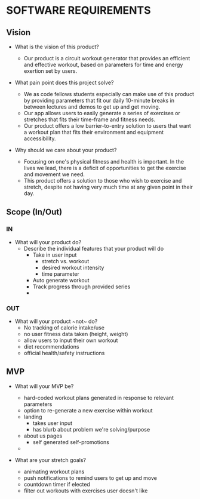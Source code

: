 # SOFTWARE REQUIREMENTS

## Vision

- What is the vision of this product?
  -  Our product is a circuit workout generator that provides an efficient and effective workout, based on parameters for time and energy exertion set by users.

- What pain point does this project solve?
  - We as code fellows students especially can make use of this product by providing parameters that fit our daily 10-minute breaks in between lectures and demos to get up and get moving.
  - Our app allows users to easily generate a series of exercises or stretches that fits their time-frame and fitness needs. 
  - Our product offers a low barrier-to-entry solution to users that want a workout plan that fits their environment and equipment accessibility.

- Why should we care about your product?
  - Focusing on one's physical fitness and health is important. In the lives we lead, there is a deficit of opportunities to get the exercise and movement we need.
  - This product offers a solution to those who wish to exercise and stretch, despite not having very much time at any given point in their day. 


## Scope (In/Out)

### IN
  - What will your product do?
    - Describe the individual features that your product will do
      - Take in user input
        - stretch vs. workout
        - desired workout intensity
        - time parameter
      - Auto generate workout
      - Track progress through provided series
      - 

### OUT
  - What will your product ~not~ do?
    - No tracking of calorie intake/use
    - no user fitness data taken (height, weight)
    - allow users to input their own workout
    - diet recommendations
    - official health/safety instructions

## MVP
  - What will your MVP be?
    - hard-coded workout plans generated in response to relevant parameters
    - option to re-generate a new exercise within workout
    - landing
      - takes user input
      - has blurb about problem we're solving/purpose
    - about us pages
      - self generated self-promotions
    - 

  - What are your stretch goals?
    - animating workout plans
    - push notifications to remind users to get up and move
    - countdown timer if elected
    - filter out workouts with exercises user doesn't like

